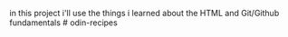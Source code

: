 in this project i'll use the things i learned about the HTML and Git/Github fundamentals # odin-recipes


